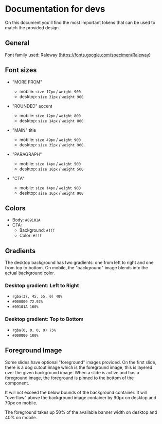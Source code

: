 # Documentation for devs

On this document you'll find the most important tokens that can be used to match the provided design.

## General

Font family used: Raleway (https://fonts.google.com/specimen/Raleway)

## Font sizes

- "MORE FROM"

  - mobile: `size 17px` / `weight 900`
  - desktop: `size 31px` / `weight 900`

- "ROUNDED" accent

  - mobile: `size 12px` / `weight 800`
  - desktop: `size 14px` / `weight 800`

- "MAIN" title

  - mobile: `size 49px` / `weight 900`
  - desktop: `size 35px` / `weight 900`

- "PARAGRAPH"

  - mobile: `size 14px` / `weight 500`
  - desktop: `size 16px` / `weight 500`

- "CTA"
  - mobile: `size 14px` / `weight 900`
  - desktop: `size 16px` / `weight 900`

## Colors

- Body: `#09101A`
- CTA:
  - Background: `#fff`
  - Color: `#fff`

## Gradients

The desktop background has two gradients: one from left to right and one from top to bottom. On mobile, the "background" image blends into the actual background color.

### Desktop gradient: Left to Right

- `rgba(37, 45, 55, 0) 40%`
- `#000000 72.92%`
- `#09101A 100%`

### Desktop gradient: Top to Bottom

- `rgba(0, 0, 0, 0) 75%`
- `#000000 100%`

## Foreground Image

Some slides have optional "foreground" images provided. On the first slide, there is a dog cutout image which is the foreground image; this is layered over the given background image.
When a slide is active and has a foreground image, the foreground is pinned to the bottom of the component.

It will not exceed the below bounds of the background container. It will "overflow" above the background image container by 90px on desktop and 70px on mobile.

The foreground takes up 50% of the available banner width on desktop and 40% on mobile.
